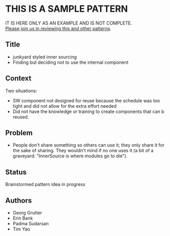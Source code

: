 # THIS IS A SAMPLE PATTERN
IT IS HERE ONLY AS AN EXAMPLE AND IS NOT COMPLETE.  
[Please join us in reviewing this and other patterns](https://github.com/paypal/InnerSourcePatterns/pulls).

## Title
* junkyard styled inner sourcing
* Finding but deciding not to use the internal component

## Context
Two situations:

* SW component not designed for reuse because the schedule was too tight and did not allow for the extra effort needed
* Did not have the knowledge or training to create components that can b reused.

## Problem
* People don't share something so others can use it; they only share it for the sake of sharing. They wouldn't mind if no one uses it (a bit of a graveyard: "InnerSource is where modules go to die").

## Status
Brainstormed pattern idea in progress

## Authors
* Georg Grutter
* Erin Bank
* Padma Sudarsan
* Tim Yao
